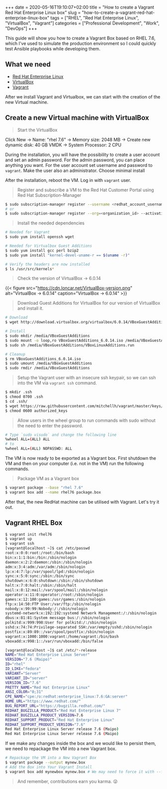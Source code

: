 +++
date = 2020-05-16T19:10:07+02:00
title = "How to create a Vagrant Red Hat Enterprise Linux box"
slug = "how-to-create-a-vagrant-red-hat-enterprise-linux-box"
tags = ["RHEL", "Red Hat Enterprise Linux", "VirtualBox", "Vagrant"]
categories = ["Professional Development", "Work", "DevOps"]
+++

This guide will show you how to create a Vagrant Box based on RHEL 7.6, which I've used to simulate the production environment so I could quickly test Ansible playbooks while developing them.

## What we need

* [Red Hat Enterprise Linux](https://developers.redhat.com/products/rhel/download)
* [VirtualBox](https://www.virtualbox.org/wiki/Downloads)
* [Vagrant](https://www.vagrantup.com/downloads.html)


After we install Vagrant and Virtualbox, we can start with the creation of the new Virtual machine.

## Create a new Virtual machine with VirtualBox

> Start the VirtualBox

Click New → Name: "rhel 7.6" → Memory size: 2048 MB → Create new dynamic disk: 40 GB VMDK → System Processor: 2 CPU

During the installation, you will have the possibility to create a user account and set an admin password. For the admin password, you can place anything you want. For the user account set username and password to `vagrant`. Make the user also an administrator. Choose minimal install

After the installation, reboot the VM. Log in with `vagrant` user.

> Register and subscribe a VM to the Red Hat Customer Portal using Red Hat Subscription-Manager

```bash
$ sudo subscription-manager register --username <redhat_account_username> --password <redhat_account_password> --auto-attach
# or
$ sudo subscription-manager register --org=<organization_id> --activationkey=<activation_key_name>
```

> Install the needed dependencies

```bash
# Needed for Vagrant
$ sudo yum install openssh wget

# Needed for Virtualbox Guest Additions
$ sudo yum install gcc perl bzip2
$ sudo yum install "kernel-devel-uname-r == $(uname -r)"

# Verify the headers are now installed
$ ls /usr/src/kernels*
```

> Check the version of VirtualBox → 6.0.14

{{< figure src="https://cdn.loncar.net/VirtualBox-version.png" alt="VirtualBox → 6.0.14" caption="VirtualBox → 6.0.14" >}}

> Download Guest Additions for VirtualBox for our version of VirtualBox and install it.

```bash
# Download
$ wget http://download.virtualbox.org/virtualbox/6.0.14/VBoxGuestAdditions_6.0.14.iso

# Install
$ sudo mkdir /media/VBoxGuestAdditions
$ sudo mount -o loop,ro VBoxGuestAdditions_6.0.14.iso /media/VBoxGuestAdditions/
$ sudo sh /media/VBoxGuestAdditions/VBoxLinuxAdditions.run

# Cleanup
$ rm VBoxGuestAdditions_6.0.14.iso
$ sudo umount /media/VBoxGuestAdditions
$ sudo rmdir /media/VBoxGuestAdditions
```

> Setup the Vagrant user with an insecure ssh keypair, so we can ssh into the VM via `vagrant ssh` command.

```bash
$ mkdir .ssh
$ chmod 0700 .ssh
$ cd .ssh/
$ wget https://raw.githubusercontent.com/mitchellh/vagrant/master/keys/vagrant.pub -O authorized_keys
$ chmod 0600 authorized_keys
```

> Allow users in the wheel group to run commands with sudo without the need to enter the password.

```bash
# Type `sudo visudo` and change the following line
%wheel ALL=(ALL) ALL
# to
%wheel ALL=(ALL) NOPASSWD: ALL
```

The VM is now ready to be exported as a Vagrant box. First shutdown the VM and then on your computer (i.e. not in the VM) run the following commands.

> Package VM as a Vagrant box

```bash
$ vagrant package --base "rhel 7.6"
$ vagrant box add --name rhel76 package.box
```

After that, the new RedHat machine can be utilised with Vagrant. Let's try it out.

## Vagrant RHEL Box

```bash
$ vagrant init rhel76
$ vagrant up
$ vagrant ssh
[vagrant@localhost ~]$ cat /etc/passwd
root:x:0:0:root:/root:/bin/bash
bin:x:1:1:bin:/bin:/sbin/nologin
daemon:x:2:2:daemon:/sbin:/sbin/nologin
adm:x:3:4:adm:/var/adm:/sbin/nologin
lp:x:4:7:lp:/var/spool/lpd:/sbin/nologin
sync:x:5:0:sync:/sbin:/bin/sync
shutdown:x:6:0:shutdown:/sbin:/sbin/shutdown
halt:x:7:0:halt:/sbin:/sbin/halt
mail:x:8:12:mail:/var/spool/mail:/sbin/nologin
operator:x:11:0:operator:/root:/sbin/nologin
games:x:12:100:games:/usr/games:/sbin/nologin
ftp:x:14:50:FTP User:/var/ftp:/sbin/nologin
nobody:x:99:99:Nobody:/:/sbin/nologin
systemd-network:x:192:192:systemd Network Management:/:/sbin/nologin
dbus:x:81:81:System message bus:/:/sbin/nologin
polkitd:x:999:998:User for polkitd:/:/sbin/nologin
sshd:x:74:74:Privilege-separated SSH:/var/empty/sshd:/sbin/nologin
postfix:x:89:89::/var/spool/postfix:/sbin/nologin
vagrant:x:1000:1000:vagrant:/home/vagrant:/bin/bash
vboxadd:x:998:1::/var/run/vboxadd:/bin/false

[vagrant@localhost ~]$ cat /etc/*-release
NAME="Red Hat Enterprise Linux Server"
VERSION="7.6 (Maipo)"
ID="rhel"
ID_LIKE="fedora"
VARIANT="Server"
VARIANT_ID="server"
VERSION_ID="7.6"
PRETTY_NAME="Red Hat Enterprise Linux"
ANSI_COLOR="0;31"
CPE_NAME="cpe:/o:redhat:enterprise_linux:7.6:GA:server"
HOME_URL="https://www.redhat.com/"
BUG_REPORT_URL="https://bugzilla.redhat.com/"
REDHAT_BUGZILLA_PRODUCT="Red Hat Enterprise Linux 7"
REDHAT_BUGZILLA_PRODUCT_VERSION=7.6
REDHAT_SUPPORT_PRODUCT="Red Hat Enterprise Linux"
REDHAT_SUPPORT_PRODUCT_VERSION="7.6"
Red Hat Enterprise Linux Server release 7.6 (Maipo)
Red Hat Enterprise Linux Server release 7.6 (Maipo)
```

If we make any changes inside the box and we would like to persist them, we need to repackage the VM into a new Vagrant box.

```bash
# Repackage the VM into a New Vagrant Box
$ vagrant package --output mynew.box
# Add the Box into Your Vagrant Install
$ vagrant box add mynewbox mynew.box # We may need to force it with --force
```

> And remember, contributions earn you karma. 😜
